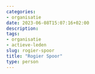 ```yaml
---
categories:
- organisatie
date: 2023-06-08T15:07:16+02:00
description:
tags:
- organisatie
- actieve-leden
slug: rogier-spoor
title: "Rogier Spoor"
type: person
---
```


